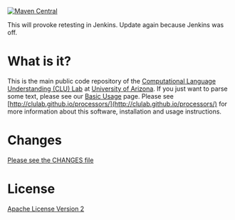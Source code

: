 <!--- [![Build Status](https://jenkins.clulab.org/buildStatus/icon?job=processors%2Fmaster)](https://jenkins.clulab.org/job/processors) -->
[![Maven Central](https://img.shields.io/maven-central/v/org.clulab/processors_2.12)](https://mvnrepository.com/artifact/org.clulab/processors)

This will provoke retesting in Jenkins.  Update again because Jenkins was off.


# What is it?

This is the main public code repository of the [Computational Language Understanding (CLU) Lab](http://clulab.org) at [University of Arizona](http://www.arizona.edu). 
If you just want to parse some text, please see our [Basic Usage](https://clulab.org/processors/basic.html) page.
Please see [http://clulab.github.io/processors/](http://clulab.github.io/processors/) for more information about this software, installation and usage instructions.

# Changes
[Please see the CHANGES file](CHANGES.md)

# License
[Apache License Version 2](LICENSE.txt)
  
